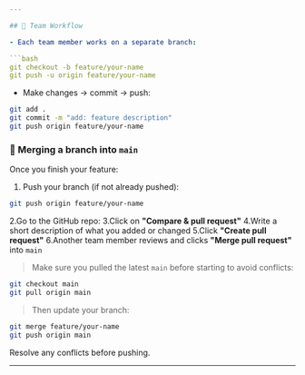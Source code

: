 ```yaml
---

## 👥 Team Workflow

- Each team member works on a separate branch:

```bash
git checkout -b feature/your-name
git push -u origin feature/your-name
```

- Make changes → commit → push:

```bash
git add .
git commit -m "add: feature description"
git push origin feature/your-name
```

### 🔁 Merging a branch into `main`

Once you finish your feature:

1. Push your branch (if not already pushed):

```bash
git push origin feature/your-name
```

2.Go to the GitHub repo: 
3.Click on **"Compare & pull request"**
4.Write a short description of what you added or changed
5.Click **"Create pull request"**
6.Another team member reviews and clicks **"Merge pull request"** into `main`

> Make sure you pulled the latest `main` before starting to avoid conflicts:

```bash
git checkout main
git pull origin main
```

> Then update your branch:

```bash
git merge feature/your-name
git push origin main
```

Resolve any conflicts before pushing.

---
```

